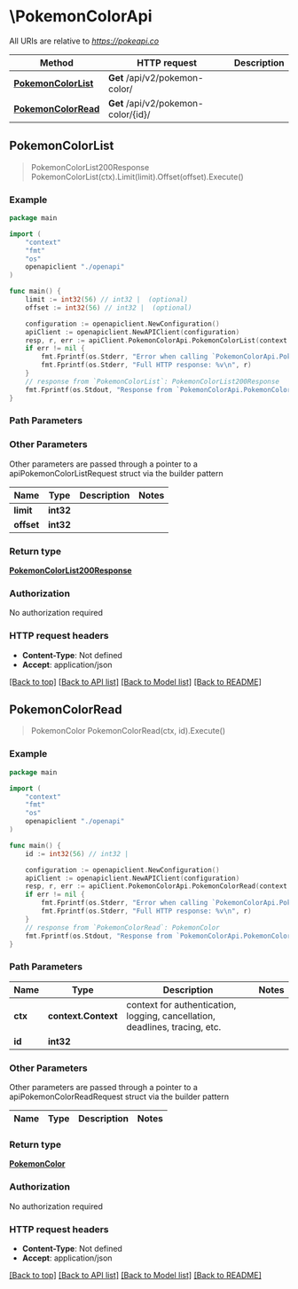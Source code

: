 # \PokemonColorApi

All URIs are relative to *https://pokeapi.co*

Method | HTTP request | Description
------------- | ------------- | -------------
[**PokemonColorList**](PokemonColorApi.md#PokemonColorList) | **Get** /api/v2/pokemon-color/ | 
[**PokemonColorRead**](PokemonColorApi.md#PokemonColorRead) | **Get** /api/v2/pokemon-color/{id}/ | 



## PokemonColorList

> PokemonColorList200Response PokemonColorList(ctx).Limit(limit).Offset(offset).Execute()



### Example

```go
package main

import (
    "context"
    "fmt"
    "os"
    openapiclient "./openapi"
)

func main() {
    limit := int32(56) // int32 |  (optional)
    offset := int32(56) // int32 |  (optional)

    configuration := openapiclient.NewConfiguration()
    apiClient := openapiclient.NewAPIClient(configuration)
    resp, r, err := apiClient.PokemonColorApi.PokemonColorList(context.Background()).Limit(limit).Offset(offset).Execute()
    if err != nil {
        fmt.Fprintf(os.Stderr, "Error when calling `PokemonColorApi.PokemonColorList``: %v\n", err)
        fmt.Fprintf(os.Stderr, "Full HTTP response: %v\n", r)
    }
    // response from `PokemonColorList`: PokemonColorList200Response
    fmt.Fprintf(os.Stdout, "Response from `PokemonColorApi.PokemonColorList`: %v\n", resp)
}
```

### Path Parameters



### Other Parameters

Other parameters are passed through a pointer to a apiPokemonColorListRequest struct via the builder pattern


Name | Type | Description  | Notes
------------- | ------------- | ------------- | -------------
 **limit** | **int32** |  | 
 **offset** | **int32** |  | 

### Return type

[**PokemonColorList200Response**](PokemonColorList200Response.md)

### Authorization

No authorization required

### HTTP request headers

- **Content-Type**: Not defined
- **Accept**: application/json

[[Back to top]](#) [[Back to API list]](../README.md#documentation-for-api-endpoints)
[[Back to Model list]](../README.md#documentation-for-models)
[[Back to README]](../README.md)


## PokemonColorRead

> PokemonColor PokemonColorRead(ctx, id).Execute()



### Example

```go
package main

import (
    "context"
    "fmt"
    "os"
    openapiclient "./openapi"
)

func main() {
    id := int32(56) // int32 | 

    configuration := openapiclient.NewConfiguration()
    apiClient := openapiclient.NewAPIClient(configuration)
    resp, r, err := apiClient.PokemonColorApi.PokemonColorRead(context.Background(), id).Execute()
    if err != nil {
        fmt.Fprintf(os.Stderr, "Error when calling `PokemonColorApi.PokemonColorRead``: %v\n", err)
        fmt.Fprintf(os.Stderr, "Full HTTP response: %v\n", r)
    }
    // response from `PokemonColorRead`: PokemonColor
    fmt.Fprintf(os.Stdout, "Response from `PokemonColorApi.PokemonColorRead`: %v\n", resp)
}
```

### Path Parameters


Name | Type | Description  | Notes
------------- | ------------- | ------------- | -------------
**ctx** | **context.Context** | context for authentication, logging, cancellation, deadlines, tracing, etc.
**id** | **int32** |  | 

### Other Parameters

Other parameters are passed through a pointer to a apiPokemonColorReadRequest struct via the builder pattern


Name | Type | Description  | Notes
------------- | ------------- | ------------- | -------------


### Return type

[**PokemonColor**](PokemonColor.md)

### Authorization

No authorization required

### HTTP request headers

- **Content-Type**: Not defined
- **Accept**: application/json

[[Back to top]](#) [[Back to API list]](../README.md#documentation-for-api-endpoints)
[[Back to Model list]](../README.md#documentation-for-models)
[[Back to README]](../README.md)

